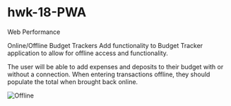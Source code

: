 # hwk-18-PWA
Web Performance 

Online/Offline Budget Trackers
Add functionality to Budget Tracker application to allow for offline access and functionality.

The user will be able to add expenses and deposits to their budget with or without a connection. When entering transactions offline, they should populate the total when brought back online.

![Offline](https://github.com/Jupton2020/PWA-Budget-Tracker/blob/master/public/assets/img/Screen%20Shot%202020-02-05%20at%208.50.55%20PM.png)









